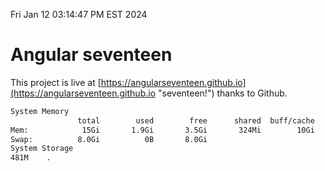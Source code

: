 Fri Jan 12 03:14:47 PM EST 2024

# Angular seventeen


This project is live at [https://angularseventeen.github.io](https://angularseventeen.github.io "seventeen!") thanks to Github.

```bash
System Memory
               total        used        free      shared  buff/cache   available
Mem:            15Gi       1.9Gi       3.5Gi       324Mi        10Gi        13Gi
Swap:          8.0Gi          0B       8.0Gi
System Storage
481M	.
```
